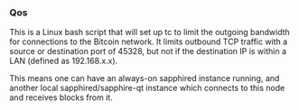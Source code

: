 ### Qos ###

This is a Linux bash script that will set up tc to limit the outgoing bandwidth for connections to the Bitcoin network. It limits outbound TCP traffic with a source or destination port of 45328, but not if the destination IP is within a LAN (defined as 192.168.x.x).

This means one can have an always-on sapphired instance running, and another local sapphired/sapphire-qt instance which connects to this node and receives blocks from it.

